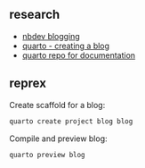 ## research

- [nbdev blogging](https://nbdev.fast.ai/tutorials/blogging.html) 
- [quarto - creating a blog](quarto.org/websites/website-blog.html) 
- [quarto repo for documentation](https://github.com/quarto-dev/quarto-web) 

## reprex

Create scaffold for a blog:

```bash
quarto create project blog blog
```
Compile and preview blog:

```bash
quarto preview blog
```

##
